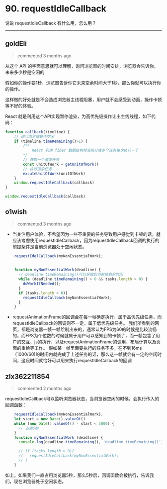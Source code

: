 
 # 90. requestIdleCallback 
 说说 requestIdleCallback 有什么用，怎么用？ 
 ***
## goldEli 
 > commented 3 months ago 

从这个 API 的字面意思就可以理解，询问浏览器的时间安排，浏览器会告诉你，未来多少秒是空闲的

假如你的操作要1秒，浏览器告诉你它未来空余时间大于1秒，那么你就可以执行你的操作。

这样做的好处就是不会造成浏览器主线程阻塞，用户就不会感受到动画，操作卡顿等不好的体验。

React 就是利用这个API实现暂停渲染，为高优先级操作让出主线线程，如下代码：


```javascript
function callback(timeline) {
    // 询问浏览器是否空闲
    if (timeline.timeRemaining()>1) {
        /**
            React 利用 fiber 数据结构将渲染分成多个任务每次执行一个
        */
        // 获取一个渲染任务
        const unitOfWork = getUnitOfWork()
        // 执行渲染任务
        excuteUnitOfWork(unitOfWork)
    }
    window.requestIdleCallback(callback)
}

window.requestIdleCallback(callback)


```
## o1wish 
 > commented 3 months ago 

- 当关注用户体验，不希望因为一些不重要的任务导致用户感觉到卡顿的话，就应该考虑使用requestIdleCallback，因为requestIdleCallback回调的执行的前提条件是当前浏览器处于空闲状态。

```javascript
    requestIdelCallback(myNonEssentialWork);
    
    
    function myNonEssentialWork(deadline) { 
      // deadline.timeRemaining()可以获取到当前帧剩余时间
      while (deadline.timeRemaining() > 0 && tasks.length > 0) {
        doWorkIfNeeded();
      }
      if (tasks.length > 0){
        requestIdleCallback(myNonEssentialWork);
      }
    }

```
- requestAnimationFrame的回调会在每一帧确定执行，属于高优先级任务，而requestIdleCallback的回调则不一定，属于低优先级任务。
我们所看到的网页，都是浏览器一帧一帧绘制出来的，通常认为FPS为60的时候是比较流畅的，而FPS为个位数的时候就属于用户可以感知到的卡顿了，而一帧包含了用户的交互、js的执行、以及requestAnimationFrame的调用，布局计算以及页面的重绘等工作。
假如某一帧里面要执行的任务不多，在不到16ms（1000/60)的时间内就完成了上述任务的话，那么这一帧就会有一定的空闲时间，这段时间就恰好可以用来执行requestIdleCallback的回调
## zlx362211854 
 > commented 2 months ago 

requestIdleCallback可以监听浏览器状态，当浏览器空闲的时候，会执行传入的回调函数：

```js
    requestIdleCallback(myNonEssentialWork);
    let start = new Date().valueOf()
    while (new Date().valueOf() - start < 5000) {
      // 占用5秒
    }
    function myNonEssentialWork (deadline) {
      console.log(deadline.timeRemaining(), 'deadline.timeRemaining()')

      // if (tasks.length > 0){
      //   requestIdleCallback(myNonEssentialWork);
      // }
    }

```
如上，如果我们一直占用浏览器5秒，那么5秒后，回调函数会被执行，告诉我们，现在浏览器处于空闲状态。